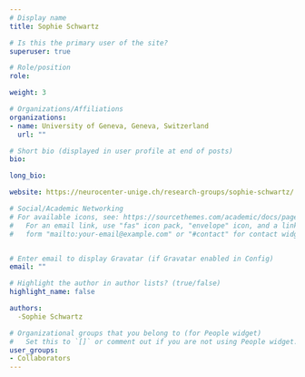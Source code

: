 ```yaml
---
# Display name
title: Sophie Schwartz

# Is this the primary user of the site?
superuser: true

# Role/position
role: 

weight: 3

# Organizations/Affiliations
organizations:
- name: University of Geneva, Geneva, Switzerland
  url: ""

# Short bio (displayed in user profile at end of posts)
bio:

long_bio:

website: https://neurocenter-unige.ch/research-groups/sophie-schwartz/

# Social/Academic Networking
# For available icons, see: https://sourcethemes.com/academic/docs/page-builder/#icons
#   For an email link, use "fas" icon pack, "envelope" icon, and a link in the
#   form "mailto:your-email@example.com" or "#contact" for contact widget.


# Enter email to display Gravatar (if Gravatar enabled in Config)
email: ""

# Highlight the author in author lists? (true/false)
highlight_name: false

authors:
  -Sophie Schwartz

# Organizational groups that you belong to (for People widget)
#   Set this to `[]` or comment out if you are not using People widget.
user_groups:
- Collaborators
---
```

